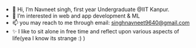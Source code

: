 - 👋 Hi, I’m Navneet singh, first year Undergraduate @IIT Kanpur.
- 👀 I’m interested in web and app development & ML
- 📫 you may reach to me through email: singhnavneet9640@gmail.com
- ✨ I like to sit alone in free time and reflect upon various aspects of life(yea I know its strange :)  )

<!---
navneet-28/navneet-28 is a ✨ special ✨ repository because its `README.md` (this file) appears on your GitHub profile.
You can click the Preview link to take a look at your changes.
--->
